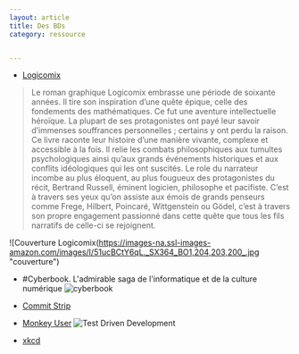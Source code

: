 ```yaml
---
layout: article
title: Des BDs
category: ressource


---
```



+ [Logicomix](http://www.logicomix.com/fr/)
> Le roman graphique Logicomix embrasse une période de soixante années. Il tire son inspiration d’une quête épique, celle des fondements des mathématiques.
>Ce fut une aventure intellectuelle héroïque. La plupart de ses protagonistes ont payé leur savoir d’immenses souffrances personnelles ; certains y ont perdu la raison. Ce livre raconte leur histoire d’une manière vivante, complexe et accessible à la fois. Il relie les combats philosophiques aux tumultes psychologiques ainsi qu’aux grands événements historiques et aux conflits idéologiques qui les ont suscités.
>Le role du narrateur incombe au plus éloquent, au plus fougueux des protagonistes du récit, Bertrand Russell, éminent logicien, philosophe et pacifiste. C’est à travers ses yeux qu’on assiste aux émois de grands penseurs comme Frege, Hilbert, Poincaré, Wittgenstein ou Gödel, c’est à travers son propre engagement passionné dans cette quête que tous les fils narratifs de celle-ci se rejoignent.

![Couverture Logicomix(https://images-na.ssl-images-amazon.com/images/I/51ucBCtY6qL._SX364_BO1,204,203,200_.jpg "couverture")

+ #Cyberbook. L'admirable saga de l'informatique et de la culture numérique
![cyberbook](https://bdmetrique.files.wordpress.com/2016/02/cyberbook.png?w=529 "couverture")

+ [Commit Strip](https://www.commitstrip.com/fr/)
+ [Monkey User](https://www.monkeyuser.com/)
![Test Driven Development](https://www.monkeyuser.com/assets/images/2018/107-applied-tdd.png "TDD")
+ [xkcd](https://xkcd.com/)
